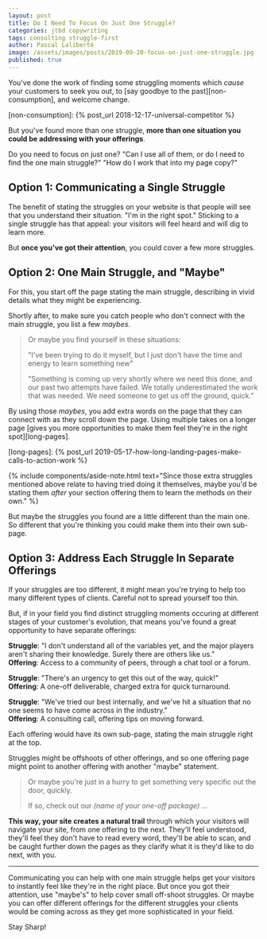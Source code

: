 ```yaml
---
layout: post
title: Do I Need To Focus On Just One Struggle?
categories: jtbd copywriting
tags: consulting struggle-first
author: Pascal Laliberté
image: /assets/images/posts/2019-09-20-focus-on-just-one-struggle.jpg
published: true
---
```


You've done the work of finding some struggling moments which _cause_ your customers to seek you out, to [say goodbye to the past][non-consumption], and welcome change.

[non-consumption]: {% post_url 2018-12-17-universal-competitor %}

But you've found more than one struggle, **more than one situation you could be addressing with your offerings**.

Do you need to focus on just one? "Can I use all of them, or do I need to find the one main struggle?" "How do I work that into my page copy?"

## Option 1: Communicating a Single Struggle

The benefit of stating the struggles on your website is that people will see that you understand their situation. "I'm in the right spot." Sticking to a single struggle has that appeal: your visitors will feel heard and will dig to learn more.

But **once you've got their attention**, you could cover a few more struggles.

## Option 2: One Main Struggle, and "Maybe"

For this, you start off the page stating the main struggle, describing in vivid details what they might be experiencing.

Shortly after, to make sure you catch people who don't connect with the main struggle, you list a few _maybes_.

> Or maybe you find yourself in these situations:
> 
> "I've been trying to do it myself, but I just don't have the time and energy to learn something new"
> 
> "Something is coming up very shortly where we need this done, and our past two attempts have failed. We totally underestimated the work that was needed. We need someone to get us off the ground, quick."

By using those _maybes_, you add extra words on the page that they can connect with as they scroll down the page. Using multiple takes on a longer page [gives you more opportunities to make them feel they're in the right spot][long-pages].

[long-pages]: {% post_url 2019-05-17-how-long-landing-pages-make-calls-to-action-work %}

{% include components/aside-note.html text="Since those extra struggles mentioned above relate to having tried doing it themselves, maybe you'd be stating them _after_ your section offering them to learn the methods on their own." %}

But maybe the struggles you found are a little different than the main one. So different that you're thinking you could make them into their own sub-page.

## Option 3: Address Each Struggle In Separate Offerings

If your struggles are too different, it might mean you're trying to help too many different types of clients. Careful not to spread yourself too thin.

But, if in your field you find distinct struggling moments occuring at different stages of your customer's evolution, that means you've found a great opportunity to have separate offerings:

**Struggle**: "I don't understand all of the variables yet, and the major players aren't sharing their knowledge. Surely there are others like us."  
**Offering**: Access to a community of peers, through a chat tool or a forum.

**Struggle**: "There's an urgency to get this out of the way, quick!"  
**Offering**: A one-off deliverable, charged extra for quick turnaround.

**Struggle**: "We've tried our best internally, and we've hit a situation that no one seems to have come across in the industry."  
**Offering**: A consulting call, offering tips on moving forward.

Each offering would have its own sub-page, stating the main struggle right at the top.

Struggles might be offshoots of other offerings, and so one offering page might point to another offering with another "maybe" statement.

> Or maybe you're just in a hurry to get something very specific out the door, quickly.
>
> If so, check out our _(name of your one-off package)_ ...

**This way, your site creates a natural trail** through which your visitors will navigate your site, from one offering to the next. They'll feel understood, they'll feel they don't have to read every word, they'll be able to scan, and be caught further down the pages as they clarify what it is they'd like to do next, with you.

---

Communicating you can help with one main struggle helps get your visitors to instantly feel like they're in the right place. But once you got their attention, use "maybe's" to help cover small off-shoot struggles. Or maybe you can offer different offerings for the different struggles your clients would be coming across as they get more sophisticated in your field.

Stay Sharp!
